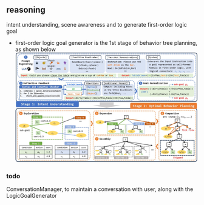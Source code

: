## reasoning
intent understanding, scene awareness and to generate first-order logic goal

- first-order logic goal generator is the 1st stage of behavior tree planning, as shown below
![btpg](../planning/docs/btpg.jpeg)

### todo
ConversationManager, to maintain a conversation with user, along with the LogicGoalGenerator